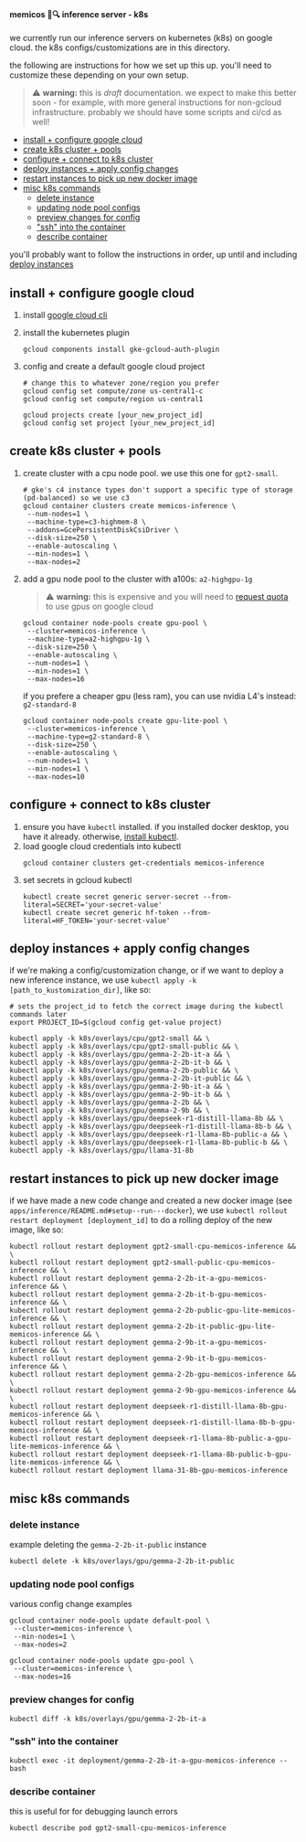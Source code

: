 #### memicos 🧠🔍 inference server - k8s

we currently run our inference servers on kubernetes (k8s) on google cloud. the k8s configs/customizations are in this directory.

the following are instructions for how we set up this up. you'll need to customize these depending on your own setup.

> ⚠️ **warning:** this is _draft_ documentation. we expect to make this better soon - for example, with more general instructions for non-gcloud infrastructure. probably we should have some scripts and ci/cd as well!

- [install + configure google cloud](#install--configure-google-cloud)
- [create k8s cluster + pools](#create-k8s-cluster--pools)
- [configure + connect to k8s cluster](#configure--connect-to-k8s-cluster)
- [deploy instances + apply config changes](#deploy-instances--apply-config-changes)
- [restart instances to pick up new docker image](#restart-instances-to-pick-up-new-docker-image)
- [misc k8s commands](#misc-k8s-commands)
  - [delete instance](#delete-instance)
  - [updating node pool configs](#updating-node-pool-configs)
  - [preview changes for config](#preview-changes-for-config)
  - ["ssh" into the container](#ssh-into-the-container)
  - [describe container](#describe-container)

you'll probably want to follow the instructions in order, up until and including [deploy instances](#deploy-instances--apply-config-changes)

## install + configure google cloud

1. install [google cloud cli](https://cloud.google.com/sdk/docs/install)
2. install the kubernetes plugin
   ```
   gcloud components install gke-gcloud-auth-plugin
   ```
3. config and create a default google cloud project

   ```
   # change this to whatever zone/region you prefer
   gcloud config set compute/zone us-central1-c
   gcloud config set compute/region us-central1

   gcloud projects create [your_new_project_id]
   gcloud config set project [your_new_project_id]
   ```

## create k8s cluster + pools

1. create cluster with a cpu node pool. we use this one for `gpt2-small`.

   ```
   # gke's c4 instance types don't support a specific type of storage (pd-balanced) so we use c3
   gcloud container clusters create memicos-inference \
    --num-nodes=1 \
    --machine-type=c3-highmem-8 \
    --addons=GcePersistentDiskCsiDriver \
    --disk-size=250 \
    --enable-autoscaling \
    --min-nodes=1 \
    --max-nodes=2
   ```

2. add a gpu node pool to the cluster with a100s: `a2-highgpu-1g`
   > ⚠️ **warning:** this is expensive and you will need to [request quota](https://cloud.google.com/compute/resource-usage) to use gpus on google cloud
   ```
   gcloud container node-pools create gpu-pool \
    --cluster=memicos-inference \
    --machine-type=a2-highgpu-1g \
    --disk-size=250 \
    --enable-autoscaling \
    --num-nodes=1 \
    --min-nodes=1 \
    --max-nodes=16
   ```
   if you prefere a cheaper gpu (less ram), you can use nvidia L4's instead: `g2-standard-8`
   ```
   gcloud container node-pools create gpu-lite-pool \
    --cluster=memicos-inference \
    --machine-type=g2-standard-8 \
    --disk-size=250 \
    --enable-autoscaling \
    --num-nodes=1 \
    --min-nodes=1 \
    --max-nodes=10
   ```

## configure + connect to k8s cluster

1. ensure you have `kubectl` installed. if you installed docker desktop, you have it already. otherwise, [install kubectl](https://kubernetes.io/docs/tasks/tools/).
2. load google cloud credentials into kubectl
   ```
   gcloud container clusters get-credentials memicos-inference
   ```
3. set secrets in gcloud kubectl
   ```
   kubectl create secret generic server-secret --from-literal=SECRET='your-secret-value'
   kubectl create secret generic hf-token --from-literal=HF_TOKEN='your-secret-value'
   ```

## deploy instances + apply config changes

if we're making a config/customization change, or if we want to deploy a new inference instance, we use `kubectl apply -k [path_to_kustomization_dir]`, like so:

```
# sets the project_id to fetch the correct image during the kubectl commands later
export PROJECT_ID=$(gcloud config get-value project)

kubectl apply -k k8s/overlays/cpu/gpt2-small && \
kubectl apply -k k8s/overlays/cpu/gpt2-small-public && \
kubectl apply -k k8s/overlays/gpu/gemma-2-2b-it-a && \
kubectl apply -k k8s/overlays/gpu/gemma-2-2b-it-b && \
kubectl apply -k k8s/overlays/gpu/gemma-2-2b-public && \
kubectl apply -k k8s/overlays/gpu/gemma-2-2b-it-public && \
kubectl apply -k k8s/overlays/gpu/gemma-2-9b-it-a && \
kubectl apply -k k8s/overlays/gpu/gemma-2-9b-it-b && \
kubectl apply -k k8s/overlays/gpu/gemma-2-2b && \
kubectl apply -k k8s/overlays/gpu/gemma-2-9b && \
kubectl apply -k k8s/overlays/gpu/deepseek-r1-distill-llama-8b && \
kubectl apply -k k8s/overlays/gpu/deepseek-r1-distill-llama-8b-b && \
kubectl apply -k k8s/overlays/gpu/deepseek-r1-llama-8b-public-a && \
kubectl apply -k k8s/overlays/gpu/deepseek-r1-llama-8b-public-b && \
kubectl apply -k k8s/overlays/gpu/llama-31-8b
```

## restart instances to pick up new docker image

if we have made a new code change and created a new docker image (see `apps/inference/README.md#setup--run---docker`), we use `kubectl rollout restart deployment [deployment_id]` to do a rolling deploy of the new image, like so:

```
kubectl rollout restart deployment gpt2-small-cpu-memicos-inference && \
kubectl rollout restart deployment gpt2-small-public-cpu-memicos-inference && \
kubectl rollout restart deployment gemma-2-2b-it-a-gpu-memicos-inference && \
kubectl rollout restart deployment gemma-2-2b-it-b-gpu-memicos-inference && \
kubectl rollout restart deployment gemma-2-2b-public-gpu-lite-memicos-inference && \
kubectl rollout restart deployment gemma-2-2b-it-public-gpu-lite-memicos-inference && \
kubectl rollout restart deployment gemma-2-9b-it-a-gpu-memicos-inference && \
kubectl rollout restart deployment gemma-2-9b-it-b-gpu-memicos-inference && \
kubectl rollout restart deployment gemma-2-2b-gpu-memicos-inference && \
kubectl rollout restart deployment gemma-2-9b-gpu-memicos-inference && \
kubectl rollout restart deployment deepseek-r1-distill-llama-8b-gpu-memicos-inference && \
kubectl rollout restart deployment deepseek-r1-distill-llama-8b-b-gpu-memicos-inference && \
kubectl rollout restart deployment deepseek-r1-llama-8b-public-a-gpu-lite-memicos-inference && \
kubectl rollout restart deployment deepseek-r1-llama-8b-public-b-gpu-lite-memicos-inference && \
kubectl rollout restart deployment llama-31-8b-gpu-memicos-inference
```

## misc k8s commands

### delete instance

example deleting the `gemma-2-2b-it-public` instance

```
kubectl delete -k k8s/overlays/gpu/gemma-2-2b-it-public
```

### updating node pool configs

various config change examples

```
gcloud container node-pools update default-pool \
 --cluster=memicos-inference \
 --min-nodes=1 \
 --max-nodes=2

gcloud container node-pools update gpu-pool \
 --cluster=memicos-inference \
 --max-nodes=16
```

### preview changes for config

```
kubectl diff -k k8s/overlays/gpu/gemma-2-2b-it-a
```

### "ssh" into the container

```
kubectl exec -it deployment/gemma-2-2b-it-a-gpu-memicos-inference -- bash
```

### describe container

this is useful for for debugging launch errors

```
kubectl describe pod gpt2-small-cpu-memicos-inference
```
